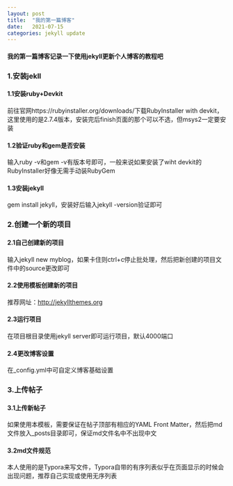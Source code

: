 ```yaml
---
layout: post
title:  "我的第一篇博客"
date:   2021-07-15
categories: jekyll update
---
```


#### 我的第一篇博客记录一下使用jekyll更新个人博客的教程吧

### 1.安装jekll

#### 1.1安装ruby+Devkit

前往官网https://rubyinstaller.org/downloads/下载RubyInstaller with devkit，这里使用的是2.7.4版本，安装完后finish页面的那个可以不选，但msys2一定要安装

#### 1.2验证ruby和gem是否安装

输入ruby -v和gem -v有版本号即可，一般来说如果安装了wiht devkit的RubyInstaller好像无需手动装RubyGem

#### 1.3安装jekyll

gem install jekyll，安装好后输入jekyll -version验证即可

### 2.创建一个新的项目

#### 2.1自己创建新的项目

输入jekyll new myblog，如果卡住则ctrl+c停止批处理，然后把新创建的项目文件中的source更改即可

#### 2.2使用模板创建新的项目

推荐网址：http://jekyllthemes.org

#### 2.3运行项目

在项目根目录使用jekyll server即可运行项目，默认4000端口

#### 2.4更改博客设置

在_config.yml中可自定义博客基础设置

### 3.上传帖子

#### 3.1上传新帖子

如果使用本模板，需要保证在帖子顶部有相应的YAML Front Matter，然后把md文件放入_posts目录即可，保证md文件名中不出现中文

#### 3.2md文件规范

本人使用的是Typora来写文件，Typora自带的有序列表似乎在页面显示的时候会出现问题，推荐自己实现或使用无序列表
